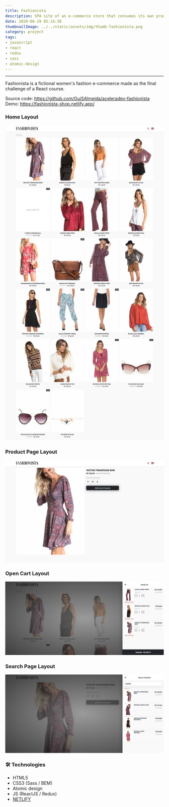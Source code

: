 ```yaml
---
title: Fashionista
description: SPA site of an e-commerce store that consumes its own products API and manages states with Redux.
date: 2020-06-29 05:14:30
thumbnailImage: ../../static/assets/img/thumb-fashionista.png
category: project
tags: 
- javascript
- react
- redux
- sass
- atomic-design
---
```

___
Fashionista is a fictional women's fashion e-commerce made as the final challenge of a React course.

<p>
    Source code:  
    <a href="https://github.com/GuiSAlmeida/aceleradev-fashionista" target="_blank">
        https://github.com/GuiSAlmeida/aceleradev-fashionista
    </a>
    <br>
    Demo:
    <a href="https://fashionista-shop.netlify.app/" target="_blank">
        https://fashionista-shop.netlify.app/
    </a>
</p>
 
### **Home Layout**  
![Home](../../static/assets/img/fashionista-layout1.png)

### **Product Page Layout**
![Product](../../static/assets/img/fashionista-layout2.png)

### **Open Cart Layout**
![Cart](../../static/assets/img/fashionista-layout3.png)

### **Search Page Layout**
![Search](../../static/assets/img/fashionista-layout4.png)

### 🛠️ **Technologies**
-   HTML5
-   CSS3 (Sass / BEM)
-   Atomic design
-   JS (ReactJS / Redux)
-   [NETLIFY](https://www.netlify.com/)


